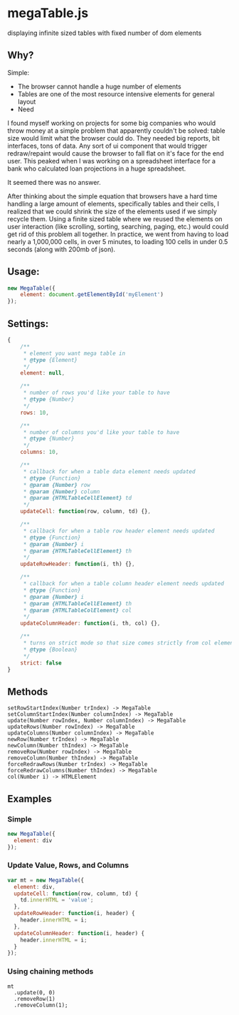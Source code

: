 # megaTable.js
displaying infinite sized tables with fixed number of dom elements

## Why?
Simple:
* The browser cannot handle a huge number of elements
* Tables are one of the most resource intensive elements for general layout
* Need

I found myself working on projects for some big companies who would throw money at a simple
problem that apparently couldn't be solved: table size would limit what the browser could do.
They needed big reports, bit interfaces, tons of data.  Any sort of ui component that would trigger redraw/repaint
would cause the browser to fall flat on it's face for the end user.  This peaked when I was working on
a spreadsheet interface for a bank who calculated loan projections in a huge spreadsheet.

It seemed there was no answer.

After thinking about the simple equation that browsers have a hard time handling a large amount of
elements, specifically tables and their cells, I realized that we could shrink the size of the elements
used if we simply recycle them.  Using a finite sized table where we reused the elements on user interaction
(like scrolling, sorting, searching, paging, etc.) would could get rid of this problem all together.  In
practice, we went from having to load nearly a 1,000,000 cells, in over 5 minutes, to loading 100 cells
in under 0.5 seconds (along with 200mb of json).

## Usage:
```javascript
new MegaTable({
	element: document.getElementById('myElement')
});
```

## Settings:
```javascript
{
	/**
	 * element you want mega table in
	 * @type {Element}
	 */
	element: null,

	/**
	 * number of rows you'd like your table to have
	 * @type {Number}
	 */
	rows: 10,

	/**
	 * number of columns you'd like your table to have
	 * @type {Number}
	 */
	columns: 10,

	/**
	 * callback for when a table data element needs updated
	 * @type {Function}
	 * @param {Number} row
	 * @param {Number} column
	 * @param {HTMLTableCellElement} td
	 */
	updateCell: function(row, column, td) {},

	/**
	 * callback for when a table row header element needs updated
	 * @type {Function}
	 * @param {Number} i
	 * @param {HTMLTableCellElement} th
	 */
	updateRowHeader: function(i, th) {},

	/**
	 * callback for when a table column header element needs updated
	 * @type {Function}
	 * @param {Number} i
	 * @param {HTMLTableCellElement} th
	 * @param {HTMLTableColElement} col
	 */
	updateColumnHeader: function(i, th, col) {},

	/**
	 * turns on strict mode so that size comes strictly from col elements
	 * @type {Boolean}
	 */
	strict: false
}
```

## Methods
```
setRowStartIndex(Number trIndex) -> MegaTable
setColumnStartIndex(Number columnIndex) -> MegaTable
update(Number rowIndex, Number columnIndex) -> MegaTable
updateRows(Number rowIndex) -> MegaTable
updateColumns(Number columnIndex) -> MegaTable
newRow(Number trIndex) -> MegaTable
newColumn(Number thIndex) -> MegaTable
removeRow(Number rowIndex) -> MegaTable
removeColumn(Number thIndex) -> MegaTable
forceRedrawRows(Number trIndex) -> MegaTable
forceRedrawColumns(Number thIndex) -> MegaTable
col(Number i) -> HTMLElement
```

## Examples
### Simple
```javascript
new MegaTable({
  element: div
});
```

### Update Value, Rows, and Columns
```javascript
var mt = new MegaTable({
  element: div,
  updateCell: function(row, column, td) {
    td.innerHTML = 'value';
  },
  updateRowHeader: function(i, header) {
    header.innerHTML = i;
  },
  updateColumnHeader: function(i, header) {
    header.innerHTML = i;
  }
});
```

### Using chaining methods
```
mt
  .update(0, 0)
  .removeRow(1)
  .removeColumn(1);
```